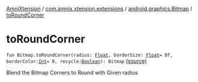 [AmniXtension](../../index.md) / [com.amnix.xtension.extensions](../index.md) / [android.graphics.Bitmap](index.md) / [toRoundCorner](./to-round-corner.md)

# toRoundCorner

`fun Bitmap.toRoundCorner(radius: `[`Float`](https://kotlinlang.org/api/latest/jvm/stdlib/kotlin/-float/index.html)`, borderSize: `[`Float`](https://kotlinlang.org/api/latest/jvm/stdlib/kotlin/-float/index.html)` = 0f, borderColor: `[`Int`](https://kotlinlang.org/api/latest/jvm/stdlib/kotlin/-int/index.html)` = 0, recycle: `[`Boolean`](https://kotlinlang.org/api/latest/jvm/stdlib/kotlin/-boolean/index.html)`): Bitmap` [(source)](https://github.com/AmniX/AmniXTension/tree/master/AmniXtension/src/main/java/com/amnix/xtension/extensions/BitmapExtensions.kt#L172)

Blend the Bitmap Corners to Round with Given radius

